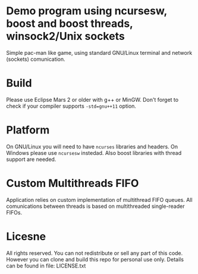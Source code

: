 # Demo program using ncursesw, boost and boost threads, winsock2/Unix sockets

Simple pac-man like game, using standard GNU/Linux terminal and network (sockets) comunication.

# Build
Please use Eclipse Mars 2 or older with g++ or MinGW. Don't forget to check if your compiler supports `-std=gnu++11` option.

# Platform
On GNU/Linux you will need to have `ncurses` libraries and headers. On Windows please use `ncursesw` instedad.
Also boost libraries with thread support are needed. 

# Custom Multithreads FIFO
Application relies on custom implementation of multithread FIFO queues. All comunications between threads is based on multithreaded single-reader FIFOs.

# Licesne
All rights reserved. You can not redistribute or sell any part of this code.
However you can clone and build this repo for personal use only.
Details can be found in file: LICENSE.txt
